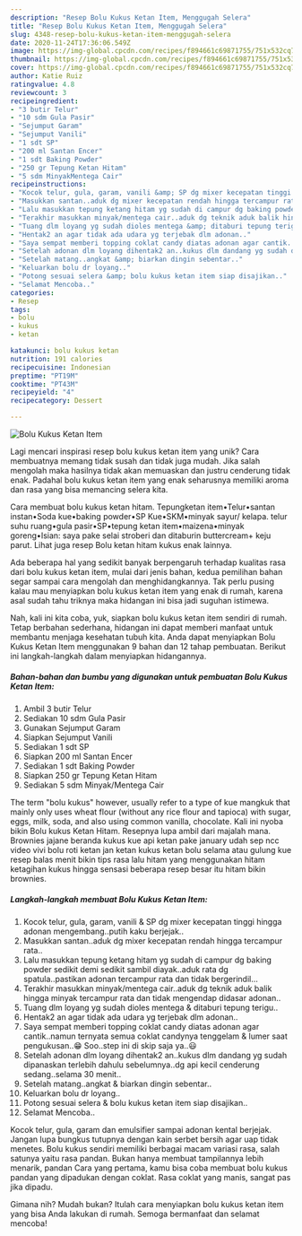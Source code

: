 ```yaml
---
description: "Resep Bolu Kukus Ketan Item, Menggugah Selera"
title: "Resep Bolu Kukus Ketan Item, Menggugah Selera"
slug: 4348-resep-bolu-kukus-ketan-item-menggugah-selera
date: 2020-11-24T17:36:06.549Z
image: https://img-global.cpcdn.com/recipes/f894661c69871755/751x532cq70/bolu-kukus-ketan-item-foto-resep-utama.jpg
thumbnail: https://img-global.cpcdn.com/recipes/f894661c69871755/751x532cq70/bolu-kukus-ketan-item-foto-resep-utama.jpg
cover: https://img-global.cpcdn.com/recipes/f894661c69871755/751x532cq70/bolu-kukus-ketan-item-foto-resep-utama.jpg
author: Katie Ruiz
ratingvalue: 4.8
reviewcount: 3
recipeingredient:
- "3 butir Telur"
- "10 sdm Gula Pasir"
- "Sejumput Garam"
- "Sejumput Vanili"
- "1 sdt SP"
- "200 ml Santan Encer"
- "1 sdt Baking Powder"
- "250 gr Tepung Ketan Hitam"
- "5 sdm MinyakMentega Cair"
recipeinstructions:
- "Kocok telur, gula, garam, vanili &amp; SP dg mixer kecepatan tinggi hingga adonan mengembang..putih kaku berjejak.."
- "Masukkan santan..aduk dg mixer kecepatan rendah hingga tercampur rata.."
- "Lalu masukkan tepung ketang hitam yg sudah di campur dg baking powder sedikit demi sedikit sambil diayak..aduk rata dg spatula..pastikan adonan tercampur rata dan tidak bergerindil..."
- "Terakhir masukkan minyak/mentega cair..aduk dg teknik aduk balik hingga minyak tercampur rata dan tidak mengendap didasar adonan.."
- "Tuang dlm loyang yg sudah dioles mentega &amp; ditaburi tepung terigu.."
- "Hentak2 an agar tidak ada udara yg terjebak dlm adonan.."
- "Saya sempat memberi topping coklat candy diatas adonan agar cantik..namun ternyata semua coklat candynya tenggelam &amp; lumer saat pengukusan..😁 Soo..step ini di skip saja ya..😃"
- "Setelah adonan dlm loyang dihentak2 an..kukus dlm dandang yg sudah dipanaskan terlebih dahulu sebelumnya..dg api kecil cenderung sedang..selama 30 menit.."
- "Setelah matang..angkat &amp; biarkan dingin sebentar.."
- "Keluarkan bolu dr loyang.."
- "Potong sesuai selera &amp; bolu kukus ketan item siap disajikan.."
- "Selamat Mencoba.."
categories:
- Resep
tags:
- bolu
- kukus
- ketan

katakunci: bolu kukus ketan 
nutrition: 191 calories
recipecuisine: Indonesian
preptime: "PT19M"
cooktime: "PT43M"
recipeyield: "4"
recipecategory: Dessert

---
```



![Bolu Kukus Ketan Item](https://img-global.cpcdn.com/recipes/f894661c69871755/751x532cq70/bolu-kukus-ketan-item-foto-resep-utama.jpg)

Lagi mencari inspirasi resep bolu kukus ketan item yang unik? Cara membuatnya memang tidak susah dan tidak juga mudah. Jika salah mengolah maka hasilnya tidak akan memuaskan dan justru cenderung tidak enak. Padahal bolu kukus ketan item yang enak seharusnya memiliki aroma dan rasa yang bisa memancing selera kita.

Cara membuat bolu kukus ketan hitam. Tepungketan item•Telur•santan instan•Soda kue•baking powder•SP Kue•SKM•minyak sayur/ kelapa. telur suhu ruang•gula pasir•SP•tepung ketan item•maizena•minyak goreng•Isian: saya pake selai stroberi dan ditaburin buttercream+ keju parut. Lihat juga resep Bolu ketan hitam kukus enak lainnya.

Ada beberapa hal yang sedikit banyak berpengaruh terhadap kualitas rasa dari bolu kukus ketan item, mulai dari jenis bahan, kedua pemilihan bahan segar sampai cara mengolah dan menghidangkannya. Tak perlu pusing kalau mau menyiapkan bolu kukus ketan item yang enak di rumah, karena asal sudah tahu triknya maka hidangan ini bisa jadi suguhan istimewa.


Nah, kali ini kita coba, yuk, siapkan bolu kukus ketan item sendiri di rumah. Tetap berbahan sederhana, hidangan ini dapat memberi manfaat untuk membantu menjaga kesehatan tubuh kita. Anda dapat menyiapkan Bolu Kukus Ketan Item menggunakan 9 bahan dan 12 tahap pembuatan. Berikut ini langkah-langkah dalam menyiapkan hidangannya.

<!--inarticleads1-->

##### Bahan-bahan dan bumbu yang digunakan untuk pembuatan Bolu Kukus Ketan Item:

1. Ambil 3 butir Telur
1. Sediakan 10 sdm Gula Pasir
1. Gunakan Sejumput Garam
1. Siapkan Sejumput Vanili
1. Sediakan 1 sdt SP
1. Siapkan 200 ml Santan Encer
1. Sediakan 1 sdt Baking Powder
1. Siapkan 250 gr Tepung Ketan Hitam
1. Sediakan 5 sdm Minyak/Mentega Cair


The term &#34;bolu kukus&#34; however, usually refer to a type of kue mangkuk that mainly only uses wheat flour (without any rice flour and tapioca) with sugar, eggs, milk, soda, and also using common vanilla, chocolate. Kali ini nyoba bikin Bolu kukus Ketan Hitam. Resepnya lupa ambil dari majalah mana. Brownies jajane beranda kukus kue api ketan pake january udah sep ncc video vivi bolu roti ketan jan ketan kukus ketan bolu selama atau gulung kue resep balas menit bikin tips rasa lalu hitam yang menggunakan hitam ketagihan kukus hingga sensasi beberapa resep besar itu hitam bikin brownies. 

<!--inarticleads2-->

##### Langkah-langkah membuat Bolu Kukus Ketan Item:

1. Kocok telur, gula, garam, vanili &amp; SP dg mixer kecepatan tinggi hingga adonan mengembang..putih kaku berjejak..
1. Masukkan santan..aduk dg mixer kecepatan rendah hingga tercampur rata..
1. Lalu masukkan tepung ketang hitam yg sudah di campur dg baking powder sedikit demi sedikit sambil diayak..aduk rata dg spatula..pastikan adonan tercampur rata dan tidak bergerindil...
1. Terakhir masukkan minyak/mentega cair..aduk dg teknik aduk balik hingga minyak tercampur rata dan tidak mengendap didasar adonan..
1. Tuang dlm loyang yg sudah dioles mentega &amp; ditaburi tepung terigu..
1. Hentak2 an agar tidak ada udara yg terjebak dlm adonan..
1. Saya sempat memberi topping coklat candy diatas adonan agar cantik..namun ternyata semua coklat candynya tenggelam &amp; lumer saat pengukusan..😁 Soo..step ini di skip saja ya..😃
1. Setelah adonan dlm loyang dihentak2 an..kukus dlm dandang yg sudah dipanaskan terlebih dahulu sebelumnya..dg api kecil cenderung sedang..selama 30 menit..
1. Setelah matang..angkat &amp; biarkan dingin sebentar..
1. Keluarkan bolu dr loyang..
1. Potong sesuai selera &amp; bolu kukus ketan item siap disajikan..
1. Selamat Mencoba..


Kocok telur, gula, garam dan emulsifier sampai adonan kental berjejak. Jangan lupa bungkus tutupnya dengan kain serbet bersih agar uap tidak menetes. Bolu kukus sendiri memiliki berbagai macam variasi rasa, salah satunya yaitu rasa pandan. Bukan hanya membuat tampilannya lebih menarik, pandan Cara yang pertama, kamu bisa coba membuat bolu kukus pandan yang dipadukan dengan coklat. Rasa coklat yang manis, sangat pas jika dipadu. 

Gimana nih? Mudah bukan? Itulah cara menyiapkan bolu kukus ketan item yang bisa Anda lakukan di rumah. Semoga bermanfaat dan selamat mencoba!
